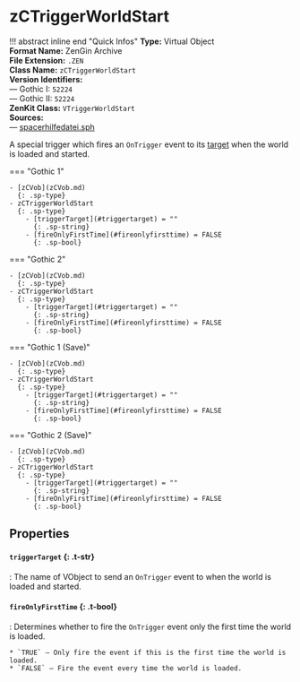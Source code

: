 # zCTriggerWorldStart

!!! abstract inline end "Quick Infos"
    **Type:** Virtual Object<br/>
    **Format Name:** ZenGin Archive<br/>
    **File Extension:** `.ZEN`<br/>
    **Class Name:** `zCTriggerWorldStart`<br/>
    **Version Identifiers:**<br />
    — Gothic I: `52224`<br/>
    — Gothic II: `52224`<br/>
    **ZenKit Class:** `VTriggerWorldStart`<br/>
    **Sources:**<br/>
    — [spacerhilfedatei.sph](https://wiki.worldofgothic.de/doku.php?id=spacer:hilfedatei)

A special trigger which fires an `OnTrigger` event to its [target](#triggerTarget) when the world is loaded and started.

=== "Gothic 1"

    - [zCVob](zCVob.md)
      {: .sp-type}
    - zCTriggerWorldStart
      {: .sp-type}
        - [triggerTarget](#triggertarget) = ""
          {: .sp-string}
        - [fireOnlyFirstTime](#fireonlyfirsttime) = FALSE
          {: .sp-bool}

=== "Gothic 2"

    - [zCVob](zCVob.md)
      {: .sp-type}
    - zCTriggerWorldStart
      {: .sp-type}
        - [triggerTarget](#triggertarget) = ""
          {: .sp-string}
        - [fireOnlyFirstTime](#fireonlyfirsttime) = FALSE
          {: .sp-bool}

=== "Gothic 1 (Save)"

    - [zCVob](zCVob.md)
      {: .sp-type}
    - zCTriggerWorldStart
      {: .sp-type}
        - [triggerTarget](#triggertarget) = ""
          {: .sp-string}
        - [fireOnlyFirstTime](#fireonlyfirsttime) = FALSE
          {: .sp-bool}

=== "Gothic 2 (Save)"

    - [zCVob](zCVob.md)
      {: .sp-type}
    - zCTriggerWorldStart
      {: .sp-type}
        - [triggerTarget](#triggertarget) = ""
          {: .sp-string}
        - [fireOnlyFirstTime](#fireonlyfirsttime) = FALSE
          {: .sp-bool}

## Properties

#### `triggerTarget` {: .t-str}

:   The name of VObject to send an `OnTrigger` event to when the world is loaded and started.

#### `fireOnlyFirstTime` {: .t-bool}

:   Determines whether to fire the `OnTrigger` event only the first time the world is loaded.
    
    * `TRUE` — Only fire the event if this is the first time the world is loaded.
    * `FALSE` — Fire the event every time the world is loaded.
